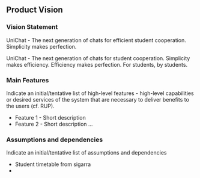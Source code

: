 
## Product Vision

### Vision Statement

UniChat - The next generation of chats for efficient student cooperation. Simplicity makes perfection.

UniChat - The next generation of chats for student cooperation. Simplicity makes efficiency. Efficiency makes perfection. For students, by students.

### Main Features
Indicate an  initial/tentative list of high-level features - high-level capabilities or desired services of the system that are necessary to deliver benefits to the users (cf. RUP).
 - Feature 1 - Short description
 - Feature 2 - Short description
...

### Assumptions and dependencies
Indicate an  initial/tentative list of assumptions and dependencies 

- Student timetable from sigarra
- 
